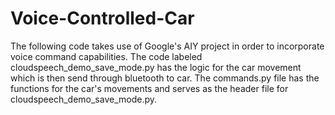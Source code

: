 # Voice-Controlled-Car
The following code takes use of Google's AIY project in order to incorporate voice command capabilities. The code labeled cloudspeech_demo_save_mode.py has the logic for the car movement which is then send through bluetooth to car. The commands.py file has the functions for the car's movements and serves as the header file for cloudspeech_demo_save_mode.py. 
